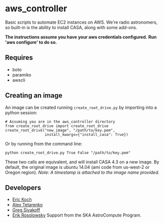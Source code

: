 # aws_controller

Basic scripts to automate EC2 instances on AWS. We're radio astronomers, so built-in is the ability to install CASA, along with some add-ons.

**The instructions assume you have your aws credentials configured.**
**Run 'aws configure' to do so.**

Requires
--------
* boto
* paramiko
* awscli

Creating an image
-----------------
An image can be created running ```create_root_drive.py``` by importing into a python session:
```
# Assuming you are in the aws_controller directory
from create_root_drive import create_root_drive
create_root_drive("new_image", "/path/to/key.pem",
                  install_kwargs={"install_casa": True})
```
Or by running from the command line:
```
python create_root_drive.py True False "/path/to/key.pem"
```
These two calls are equivalent, and will install CASA 4.3 on a new image. By default, the original image is ubuntu 14.04 (ami code from us-west-2 or Oregon region).
*Note: A timestamp is attached to the image name provided.*

Developers
----------
* [Eric Koch](@e-koch)
* [Alex Tetarenko](@tetarenk)
* [Greg Sivakoff](@radioastronomer)
* [Erik Rosolowsky](@low-sky)
Support from the SKA AstroCompute Program.

